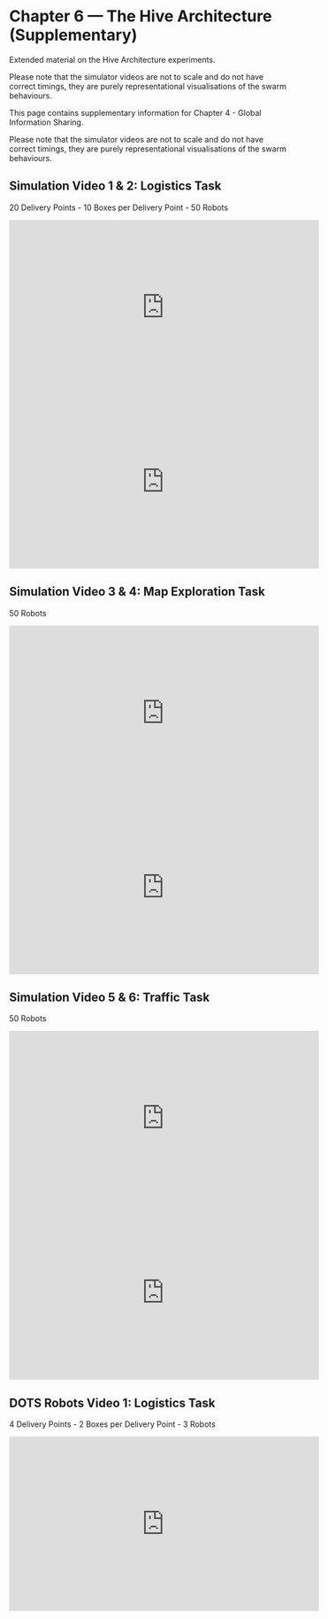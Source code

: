 # Chapter 6 — The Hive Architecture (Supplementary)

Extended material on the Hive Architecture experiments.

Please note that the simulator videos are not to scale and do not have correct timings, they are purely representational visualisations of the swarm behaviours.

This page contains supplementary information for Chapter 4 - Global Information Sharing. 

Please note that the simulator videos are not to scale and do not have correct timings, they are purely representational visualisations of the swarm behaviours.


## Simulation Video 1 & 2: Logistics Task

20 Delivery Points - 10 Boxes per Delivery Point - 50 Robots

<iframe width="560" height="315" src="https://www.youtube.com/embed/Lz3aqnOABzE" frameborder="0" allowfullscreen></iframe>

<iframe width="560" height="315" src="https://youtube.com/embed/Lz3aqnOABzE" frameborder="0" allowfullscreen></iframe>


## Simulation Video 3 & 4: Map Exploration Task

50 Robots

<iframe width="560" height="315" src="https://youtube.com/embed/UMSEnXx-fQw" frameborder="0" allowfullscreen></iframe>

<iframe width="560" height="315" src="https://youtube.com/embed/0zoHkmRzkAI" frameborder="0" allowfullscreen></iframe>

## Simulation Video 5 & 6: Traffic Task

50 Robots

<iframe width="560" height="315" src="https://youtube.com/embed/yyTOU9hvBjo" frameborder="0" allowfullscreen></iframe>

<iframe width="560" height="315" src="https://youtube.com/embed/sK4z1QW9_RY" frameborder="0" allowfullscreen></iframe>

## DOTS Robots Video 1: Logistics Task

4 Delivery Points - 2 Boxes per Delivery Point - 3 Robots

<iframe width="560" height="315" src="https://youtube.com/embed/tqhrnAfkXJU" frameborder="0" allowfullscreen></iframe>